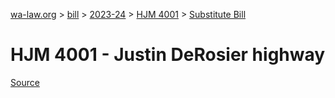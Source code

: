 [wa-law.org](/) > [bill](/bill/) > [2023-24](/bill/2023-24/) > [HJM 4001](/bill/2023-24/hjm/4001/) > [Substitute Bill](/bill/2023-24/hjm/4001/S/)

# HJM 4001 - Justin DeRosier highway

[Source](http://lawfilesext.leg.wa.gov/biennium/2023-24/Pdf/Bills/House%20Joint%20Memorials/4001-S-Justin%20DeRosier%20highway.pdf)
